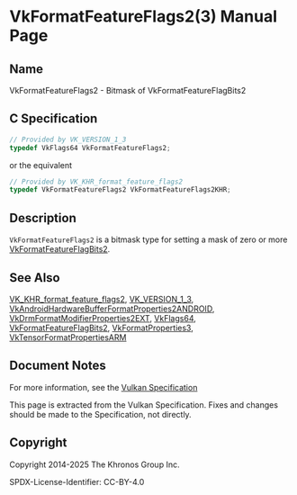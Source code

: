 # VkFormatFeatureFlags2(3) Manual Page

## Name

VkFormatFeatureFlags2 - Bitmask of VkFormatFeatureFlagBits2



## [](#_c_specification)C Specification

```c++
// Provided by VK_VERSION_1_3
typedef VkFlags64 VkFormatFeatureFlags2;
```

or the equivalent

```c++
// Provided by VK_KHR_format_feature_flags2
typedef VkFormatFeatureFlags2 VkFormatFeatureFlags2KHR;
```

## [](#_description)Description

`VkFormatFeatureFlags2` is a bitmask type for setting a mask of zero or more [VkFormatFeatureFlagBits2](https://registry.khronos.org/vulkan/specs/latest/man/html/VkFormatFeatureFlagBits2.html).

## [](#_see_also)See Also

[VK\_KHR\_format\_feature\_flags2](https://registry.khronos.org/vulkan/specs/latest/man/html/VK_KHR_format_feature_flags2.html), [VK\_VERSION\_1\_3](https://registry.khronos.org/vulkan/specs/latest/man/html/VK_VERSION_1_3.html), [VkAndroidHardwareBufferFormatProperties2ANDROID](https://registry.khronos.org/vulkan/specs/latest/man/html/VkAndroidHardwareBufferFormatProperties2ANDROID.html), [VkDrmFormatModifierProperties2EXT](https://registry.khronos.org/vulkan/specs/latest/man/html/VkDrmFormatModifierProperties2EXT.html), [VkFlags64](https://registry.khronos.org/vulkan/specs/latest/man/html/VkFlags64.html), [VkFormatFeatureFlagBits2](https://registry.khronos.org/vulkan/specs/latest/man/html/VkFormatFeatureFlagBits2.html), [VkFormatProperties3](https://registry.khronos.org/vulkan/specs/latest/man/html/VkFormatProperties3.html), [VkTensorFormatPropertiesARM](https://registry.khronos.org/vulkan/specs/latest/man/html/VkTensorFormatPropertiesARM.html)

## [](#_document_notes)Document Notes

For more information, see the [Vulkan Specification](https://registry.khronos.org/vulkan/specs/latest/html/vkspec.html#VkFormatFeatureFlags2)

This page is extracted from the Vulkan Specification. Fixes and changes should be made to the Specification, not directly.

## [](#_copyright)Copyright

Copyright 2014-2025 The Khronos Group Inc.

SPDX-License-Identifier: CC-BY-4.0